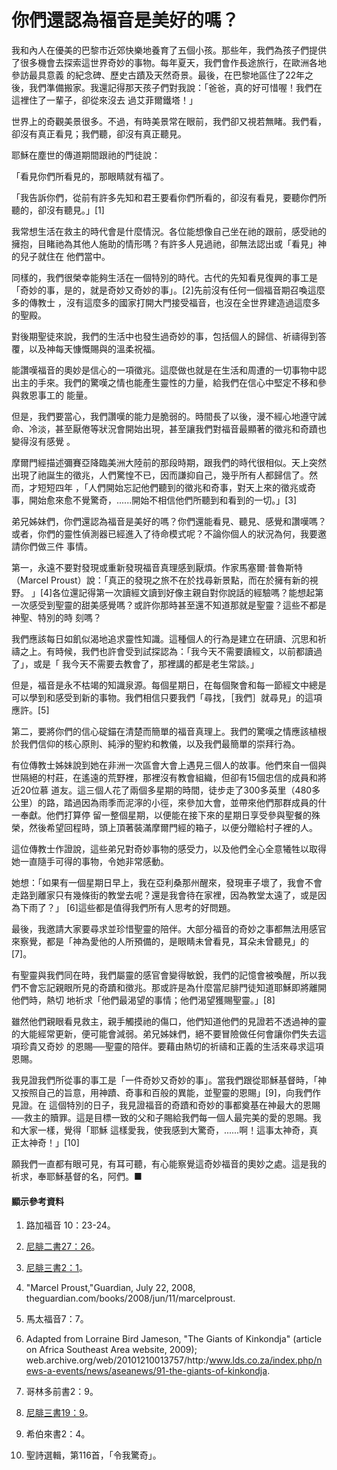 # 你們還認為福音是美好的嗎？

我和內人在優美的巴黎市近郊快樂地養育了五個小孩。那些年，我們為孩子們提供了很多機會去探索這世界奇妙的事物。每年夏天，我們會作長途旅行，在歐洲各地參訪最具意義
的紀念碑、歷史古蹟及天然奇景。最後，在巴黎地區住了22年之後，我們準備搬家。我還記得那天孩子們對我說：「爸爸，真的好可惜喔！我們在這裡住了一輩子，卻從來沒去
過艾菲爾鐵塔！」

世界上的奇觀美景很多。不過，有時美景常在眼前，我們卻又視若無睹。我們看，卻沒有真正看見；我們聽，卻沒有真正聽見。

耶穌在塵世的傳道期間跟祂的門徒說：

「看見你們所看見的，那眼睛就有福了。

「我告訴你們，從前有許多先知和君王要看你們所看的，卻沒有看見，要聽你們所聽的，卻沒有聽見。」[1]

我常想生活在救主的時代會是什麼情況。各位能想像自己坐在祂的跟前，感受祂的擁抱，目睹祂為其他人施助的情形嗎？有許多人見過祂，卻無法認出或「看見」神的兒子就住在
他們當中。

同樣的，我們很榮幸能夠生活在一個特別的時代。古代的先知看見復興的事工是「奇妙的事，是的，就是奇妙又奇妙的事」。[2]先前沒有任何一個福音期召喚這麼多的傳教士
，沒有這麼多的國家打開大門接受福音，也沒在全世界建造過這麼多的聖殿。

對後期聖徒來說，我們的生活中也發生過奇妙的事，包括個人的歸信、祈禱得到答覆，以及神每天慷慨賜與的溫柔祝福。

能讚嘆福音的奧妙是信心的一項徵兆。這麼做也就是在生活和周遭的一切事物中認出主的手來。我們的驚嘆之情也能產生靈性的力量，給我們在信心中堅定不移和參與救恩事工的
能量。

但是，我們要當心，我們讚嘆的能力是脆弱的。時間長了以後，漫不經心地遵守誡命、冷淡，甚至厭倦等狀況會開始出現，甚至讓我們對福音最顯著的徵兆和奇蹟也變得沒有感覺
。

摩爾門經描述彌賽亞降臨美洲大陸前的那段時期，跟我們的時代很相似。天上突然出現了祂誕生的徵兆，人們驚惶不已，因而謙抑自己，幾乎所有人都歸信了。然而，才短短四年
，「人們開始忘記他們聽到的徵兆和奇事，對天上來的徵兆或奇事，開始愈來愈不覺驚奇，......開始不相信他們所聽到和看到的一切。」[3]

弟兄姊妹們，你們還認為福音是美好的嗎？你們還能看見、聽見、感覺和讚嘆嗎？或者，你們的靈性偵測器已經進入了待命模式呢？不論你個人的狀況為何，我要邀請你們做三件
事情。

第一，永遠不要對發現或重新發現福音真理感到厭煩。作家馬塞爾‧普魯斯特（Marcel Proust）說：「真正的發現之旅不在於找尋新景點，而在於擁有新的視野。
」[4]各位還記得第一次讀經文讀到好像主親自對你說話的經驗嗎？能想起第一次感受到聖靈的甜美感覺嗎？或許你那時甚至還不知道那就是聖靈？這些不都是神聖、特別的時
刻嗎？

我們應該每日如飢似渴地追求靈性知識。這種個人的行為是建立在研讀、沉思和祈禱之上。有時候，我們也許會受到試探認為：「我今天不需要讀經文，以前都讀過了」，或是「
我今天不需要去教會了，那裡講的都是老生常談。」

但是，福音是永不枯竭的知識泉源。每個星期日，在每個聚會和每一節經文中總是可以學到和感受到新的事物。我們相信只要我們「尋找，［我們］就尋見」的這項應許。[5]

第二，要將你們的信心碇錨在清楚而簡單的福音真理上。我們的驚嘆之情應該植根於我們信仰的核心原則、純淨的聖約和教儀，以及我們最簡單的崇拜行為。

有位傳教士姊妹說到她在非洲一次區會大會上遇見三個人的故事。他們來自一個與世隔絕的村莊，在遙遠的荒野裡，那裡沒有教會組織，但卻有15個忠信的成員和將近20位慕
道友。這三個人花了兩個多星期的時間，徒步走了300多英里（480多公里）的路，踏過因為雨季而泥濘的小徑，來參加大會，並帶來他們那群成員的什一奉獻。他們打算停
留一整個星期，以便能在接下來的星期日享受參與聖餐的殊榮，然後希望回程時，頭上頂著裝滿摩爾門經的箱子，以便分贈給村子裡的人。

這位傳教士作證說，這些弟兄對奇妙事物的感受力，以及他們全心全意犧牲以取得她一直隨手可得的事物，令她非常感動。

她想：「如果有一個星期日早上，我在亞利桑那州醒來，發現車子壞了，我會不會走路到離家只有幾條街的教堂去呢？還是我會待在家裡，因為教堂太遠了，或是因為下雨了？」
[6]這些都是值得我們所有人思考的好問題。

最後，我邀請大家要尋求並珍惜聖靈的陪伴。大部分福音的奇妙之事都無法用感官來察覺，都是「神為愛他的人所預備的，是眼睛未曾看見，耳朵未曾聽見」的[7]。

有聖靈與我們同在時，我們屬靈的感官會變得敏銳，我們的記憶會被喚醒，所以我們不會忘記親眼所見的奇蹟和徵兆。那或許是為什麼當尼腓門徒知道耶穌即將離開他們時，熱切
地祈求「他們最渴望的事情；他們渴望獲賜聖靈。」[8]

雖然他們親眼看見救主，親手觸摸祂的傷口，他們知道他們的見證若不透過神的靈的大能經常更新，便可能會減弱。弟兄姊妹們，絕不要冒險做任何會讓你們失去這項珍貴又奇妙
的恩賜──聖靈的陪伴。要藉由熱切的祈禱和正義的生活來尋求這項恩賜。

我見證我們所從事的事工是「一件奇妙又奇妙的事」。當我們跟從耶穌基督時，「神又按照自己的旨意，用神蹟、奇事和百般的異能，並聖靈的恩賜」[9]，向我們作見證。在
這個特別的日子，我見證福音的奇蹟和奇妙的事都奠基在神最大的恩賜──救主的贖罪。這是目標一致的父和子賜給我們每一個人最完美的愛的恩賜。我和大家一樣，覺得「耶穌
這樣愛我，使我感到大驚奇，......啊！這事太神奇，真正太神奇！」[10]

願我們一直都有眼可見，有耳可聽，有心能察覺這奇妙福音的奧妙之處。這是我的祈求，奉耶穌基督的名，阿們。■

#### 顯示參考資料

  1.  路加福音 10：23-24。

  2.  [尼腓二書27：26](https://www.lds.org/scriptures/bofm/2-ne/27.26?lang=cmn#25)。

  3.  [尼腓三書2：1](https://www.lds.org/scriptures/bofm/3-ne/2.1?lang=cmn#0)。

  4.  "Marcel Proust,"Guardian, July 22, 2008, theguardian.com/books/2008/jun/11/marcelproust.

  5.  馬太福音7：7。

  6.  Adapted from Lorraine Bird Jameson, "The Giants of Kinkondja" (article on Africa Southeast Area website, 2009); web.archive.org/web/20101210013757/http:/www.lds.co.za/index.php/news-a-events/news/aseanews/91-the-giants-of-kinkondja.

  7.  哥林多前書2：9。

  8.  [尼腓三書19：9](https://www.lds.org/scriptures/bofm/3-ne/19.9?lang=cmn#8)。

  9.  希伯來書2：4。

  10.  聖詩選輯，第116首，「令我驚奇」。

